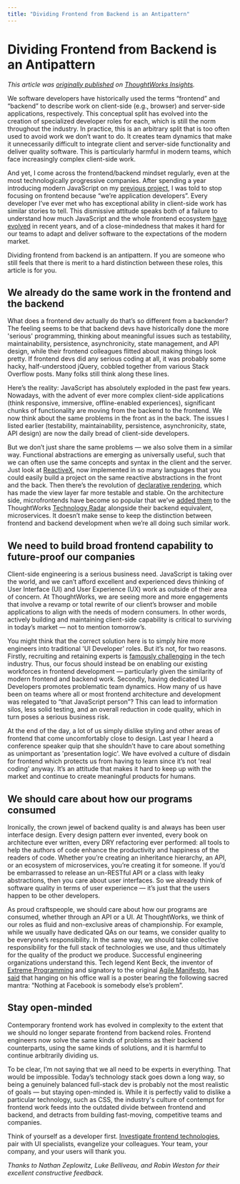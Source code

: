 ```yaml
---
title: "Dividing Frontend from Backend is an Antipattern"
---
```


# Dividing Frontend from Backend is an Antipattern

_This article was [originally published](https://www.thoughtworks.com/insights/blog/dividing-frontend-backend-antipattern) on [ThoughtWorks Insights](https://www.thoughtworks.com/insights)._

We software developers have historically used the terms “frontend” and “backend” to describe work on client-side (e.g., browser) and server-side applications, respectively. This conceptual split has evolved into the creation of specialized developer roles for each, which is still the norm throughout the industry. In practice, this is an arbitrary split that is too often used to avoid work we don’t want to do. It creates team dynamics that make it unnecessarily difficult to integrate client and server-side functionality and deliver quality software. This is particularly harmful in modern teams, which face increasingly complex client-side work.

And yet, I come across the frontend/backend mindset regularly, even at the most technologically progressive companies. After spending a year introducing modern JavaScript on my [previous project](https://www.thoughtworks.com/insights/blog/advocating-software-quality-metro), I was told to stop focusing on frontend because “we’re application developers”. Every developer I’ve ever met who has exceptional ability in client-side work has similar stories to tell. This dismissive attitude speaks both of a failure to understand how much JavaScript and the whole frontend ecosystem [have evolved](https://stateofjs.com/2017/introduction/) in recent years, and of a close-mindedness that makes it hard for our teams to adapt and deliver software to the expectations of the modern market.

Dividing frontend from backend is an antipattern. If you are someone who still feels that there is merit to a hard distinction between these roles, this article is for you.

## We already do the same work in the frontend and the backend

What does a frontend dev actually do that’s so different from a backender? The feeling seems to be that backend devs have historically done the more 'serious' programming, thinking about meaningful issues such as testability, maintainability, persistence, asynchronicity, state management, and API design, while their frontend colleagues flitted about making things look pretty. If frontend devs did any serious coding at all, it was probably some hacky, half-understood jQuery, cobbled together from various Stack Overflow posts. Many folks still think along these lines.

Here’s the reality: JavaScript has absolutely exploded in the past few years. Nowadays, with the advent of ever more complex client-side applications (think responsive, immersive, offline-enabled experiences), significant chunks of functionality are moving from the backend to the frontend. We now think about the same problems in the front as in the back. The issues I listed earlier (testability, maintainability, persistence, asynchronicity, state, API design) are now the daily bread of client-side developers.

But we don’t just share the same problems — we also solve them in a similar way. Functional abstractions are emerging as universally useful, such that we can often use the same concepts and syntax in the client and the server. Just look at [ReactiveX](http://reactivex.io/), now implemented in so many languages that you could easily build a project on the same reactive abstractions in the front and the back. Then there’s the revolution of [declarative rendering](https://reactjs.org/blog/2013/06/05/why-react.html#reactive-updates-are-dead-simple), which has made the view layer far more testable and stable. On the architecture side, microfrontends have become so popular that we’ve [added them](https://www.thoughtworks.com/radar/techniques/micro-frontends) to the ThoughtWorks [Technology Radar](https://www.thoughtworks.com/radar) alongside their backend equivalent, microservices. It doesn’t make sense to keep the distinction between frontend and backend development when we’re all doing such similar work.

## We need to build broad frontend capability to future-proof our companies

Client-side engineering is a serious business need. JavaScript is taking over the world, and we can’t afford excellent and experienced devs thinking of User Interface (UI) and User Experience (UX) work as outside of their area of concern. At ThoughtWorks, we are seeing more and more engagements that involve a revamp or total rewrite of our client’s browser and mobile applications to align with the needs of modern consumers. In other words, actively building and maintaining client-side capability is critical to surviving in today’s market — not to mention tomorrow’s.

You might think that the correct solution here is to simply hire more engineers into traditional 'UI Developer' roles. But it’s not, for two reasons. Firstly, recruiting and retaining experts is [famously challenging](https://medium.com/javascript-scene/why-hiring-is-so-hard-in-tech-c462c3230017) in the tech industry. Thus, our focus should instead be on enabling our existing workforces in frontend development — particularly given the similarity of modern frontend and backend work. Secondly, having dedicated UI Developers promotes problematic team dynamics. How many of us have been on teams where all or most frontend architecture and development was relegated to “that JavaScript person”? This can lead to information silos, less solid testing, and an overall reduction in code quality, which in turn poses a serious business risk.

At the end of the day, a lot of us simply dislike styling and other areas of frontend that come uncomfortably close to design. Last year I heard a conference speaker quip that she shouldn’t have to care about something as unimportant as 'presentation logic'. We have evolved a culture of disdain for frontend which protects us from having to learn since it’s not 'real coding' anyway. It’s an attitude that makes it hard to keep up with the market and continue to create meaningful products for humans.

## We should care about how our programs consumed

Ironically, the crown jewel of backend quality is and always has been user interface design. Every design pattern ever invented, every book on architecture ever written, every DRY refactoring ever performed: all tools to help the authors of code enhance the productivity and happiness of the readers of code. Whether you’re creating an inheritance hierarchy, an API, or an ecosystem of microservices, you’re creating it for someone. If you’d be embarrassed to release an un-RESTful API or a class with leaky abstractions, then you care about user interfaces. So we already think of software quality in terms of user experience — it’s just that the users happen to be other developers.

As proud craftspeople, we should care about how our programs are consumed, whether through an API or a UI. At ThoughtWorks, we think of our roles as fluid and non-exclusive areas of championship. For example, while we usually have dedicated QAs on our teams, we consider quality to be everyone’s responsibility. In the same way, we should take collective responsibility for the full stack of technologies we use, and thus ultimately for the quality of the product we produce. Successful engineering organizations understand this. Tech legend Kent Beck, the inventor of [Extreme Programming](https://en.wikipedia.org/wiki/Extreme_programming) and signatory to the original [Agile Manifesto](http://agilemanifesto.org/), has [said](https://soundcloud.com/thoughtworks/is-tdd-dead-episode-3-feedback?in=thoughtworks/sets/is-tdd-dead#t=17:28) that hanging on his office wall is a poster bearing the following sacred mantra: “Nothing at Facebook is somebody else’s problem”.

## Stay open-minded

Contemporary frontend work has evolved in complexity to the extent that we should no longer separate frontend from backend roles. Frontend engineers now solve the same kinds of problems as their backend counterparts, using the same kinds of solutions, and it is harmful to continue arbitrarily dividing us.

To be clear, I’m not saying that we all need to be experts in everything. That would be impossible. Today’s technology stack goes down a long way, so being a genuinely balanced full-stack dev is probably not the most realistic of goals — but staying open-minded is. While it is perfectly valid to dislike a particular technology, such as CSS, the industry's culture of contempt for frontend work feeds into the outdated divide between frontend and backend, and detracts from building fast-moving, competitive teams and companies.

Think of yourself as a developer first. [Investigate frontend technologies](https://frontendmasters.com/books/front-end-handbook/2017/), pair with UI specialists, evangelize your colleagues. Your team, your company, and your users will thank you.

_Thanks to Nathan Zeplowitz, Luke Belliveau, and Robin Weston for their excellent constructive feedback._
